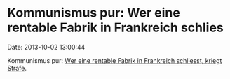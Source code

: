 Kommunismus pur: Wer eine rentable Fabrik in Frankreich schlies
===============================================================

Date: 2013-10-02 13:00:44

Kommunismus pur: [Wer eine rentable Fabrik in Frankreich schliesst,
kriegt
Strafe](http://www.n-tv.de/wirtschaft/Paris-stellt-Fabrikschliessungen-unter-Strafe-article11477166.html).
